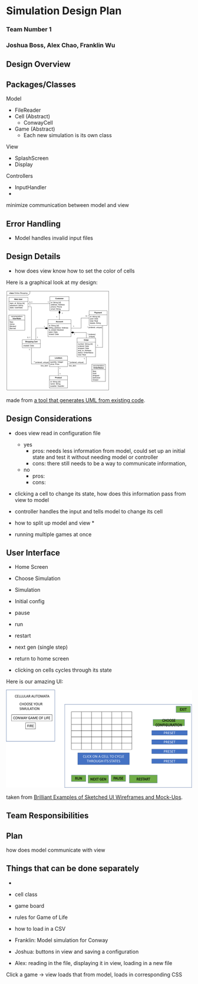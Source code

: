# Simulation Design Plan
### Team Number 1
### Joshua Boss, Alex Chao, Franklin Wu


## Design Overview

## Packages/Classes

Model 
 * FileReader
 * Cell (Abstract) 
    * ConwayCell
 * Game (Abstract)
    * Each new simulation is its own class

View
 * SplashScreen 
 * Display

 
Controllers
 * InputHandler
 * 

minimize communication between model and view 

## Error Handling 

* Model handles invalid input files 

## Design Details

* how does view know how to set the color of cells 

Here is a graphical look at my design:

![This is cool, too bad you can't see it](online-shopping-uml-example.png "An initial UI")

made from [a tool that generates UML from existing code](http://staruml.io/).


## Design Considerations

* does view read in configuration file 
  * yes 
    * pros: needs less information from model, could set up an initial state and test it without 
    needing model or controller
    * cons: there still needs to be a way to communicate information, 
  * no 
    * pros: 
    * cons: 

* clicking a cell to change its state, how does this information pass from view to model 
 * controller handles the input and tells model to change its cell 

* how to split up model and view 
  * 
* running multiple games at once 


## User Interface

* Home Screen 
 * Choose Simulation 

* Simulation 
 * Initial config
 * pause 
 * run 
 * restart
 * next gen (single step)
 * return to home screen 
 * clicking on cells cycles through its state

Here is our amazing UI:

![This is cool, too bad you can't see it](simulation_UI.png "An alternate design")

taken from [Brilliant Examples of Sketched UI Wireframes and Mock-Ups](https://onextrapixel.com/40-brilliant-examples-of-sketched-ui-wireframes-and-mock-ups/).


## Team Responsibilities

## Plan 

how does model communicate with view 

## Things that can be done separately 

* 
* cell class 
* game board 
* rules for Game of Life



* how to load in a CSV 

 * Franklin: Model simulation for Conway 

 * Joshua: buttons in view and saving a configuration 
 
 * Alex: reading in the file, displaying it in view, loading in a new file 


Click a game -> view loads that from model, loads in corresponding CSS